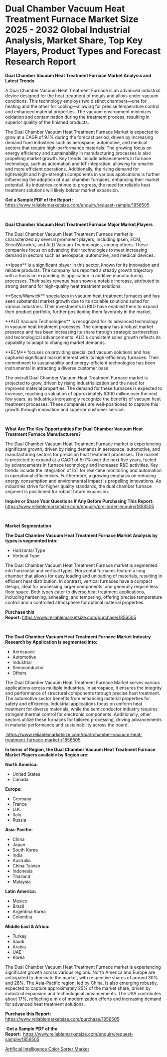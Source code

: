 <p><h1>Dual Chamber Vacuum Heat Treatment Furnace Market Size 2025 - 2032 Global Industrial Analysis, Market Share, Top Key Players, Product Types and Forecast Research Report</h1></p><p><strong>Dual Chamber Vacuum Heat Treatment Furnace Market Analysis and Latest Trends</strong></p>
<p><p>A Dual Chamber Vacuum Heat Treatment Furnace is an advanced industrial device designed for the heat treatment of metals and alloys under vacuum conditions. This technology employs two distinct chambers—one for heating and the other for cooling—allowing for precise temperature control and enhanced material properties. The vacuum environment minimizes oxidation and contamination during the treatment process, resulting in superior quality of the finished products.</p><p>The Dual Chamber Vacuum Heat Treatment Furnace Market is expected to grow at a CAGR of 9.1% during the forecast period, driven by increasing demand from industries such as aerospace, automotive, and medical sectors that require high-performance materials. The growing focus on energy efficiency and sustainability in manufacturing processes is also propelling market growth. Key trends include advancements in furnace technology, such as automation and IoT integration, allowing for smarter and more efficient operations. Additionally, the rising demand for lightweight and high-strength components in various applications is further influencing the adoption of dual chamber furnaces, enhancing their market potential. As industries continue to progress, the need for reliable heat treatment solutions will likely bolster market expansion.</p></p>
<p><strong>Get a Sample PDF of the Report:&nbsp;</strong> <a href="https://www.reliablemarketsize.com/enquiry/request-sample/1856505?utm_campaign=2996&utm_medium=2&utm_source=Github&utm_content=ia&utm_term=27032025&utm_id=dual-chamber-vacuum-heat-treatment-furnace">https://www.reliablemarketsize.com/enquiry/request-sample/1856505</a></p>
<p>&nbsp;</p>
<p><strong>Dual Chamber Vacuum Heat Treatment Furnace Major Market Players</strong></p>
<p><p>The Dual Chamber Vacuum Heat Treatment Furnace market is characterized by several prominent players, including Ipsen, ECM, Seco/Warwick, and ALD Vacuum Technologies, among others. These companies focus on advancing their technologies to meet increasing demand in sectors such as aerospace, automotive, and medical devices.</p><p>**Ipsen** is a significant player in this sector, known for its innovation and reliable products. The company has reported a steady growth trajectory with a focus on expanding its application in additive manufacturing processes. Their sales revenue has shown a notable increase, attributed to strong demand for high-quality heat treatment solutions.</p><p>**Seco/Warwick** specializes in vacuum heat treatment furnaces and has seen substantial market growth due to its scalable solutions suited for various industries. Their investments in R&D have enabled them to expand their product portfolio, further positioning them favorably in the market.</p><p>**ALD Vacuum Technologies** is recognized for its advanced technology in vacuum heat treatment processes. The company has a robust market presence and has been increasing its share through strategic partnerships and technological advancements. ALD's consistent sales growth reflects its capability to adapt to changing market demands.</p><p>**ECM** focuses on providing specialized vacuum solutions and has captured significant market interest with its high-efficiency furnaces. Their commitment to sustainability and energy-efficient technologies has been instrumental in attracting a diverse customer base.</p><p>The overall Dual Chamber Vacuum Heat Treatment Furnace market is projected to grow, driven by rising industrialization and the need for improved material properties. The demand for these furnaces is expected to increase, reaching a valuation of approximately $300 million over the next few years, as industries increasingly recognize the benefits of vacuum heat treatment processes. These companies are well-positioned to capture this growth through innovation and superior customer service.</p></p>
<p>&nbsp;</p>
<p><strong>What Are The Key Opportunities For Dual Chamber Vacuum Heat Treatment Furnace Manufacturers?</strong></p>
<p><p>The Dual Chamber Vacuum Heat Treatment Furnace market is experiencing significant growth, driven by rising demands in aerospace, automotive, and manufacturing sectors for precision heat treatment processes. The market is projected to expand at a CAGR of 5-7% over the next five years, fueled by advancements in furnace technology and increased R&D activities. Key trends include the integration of IoT for real-time monitoring and automation in operational efficiencies. Furthermore, a growing emphasis on reducing energy consumption and environmental impact is propelling innovations. As industries strive for higher quality standards, the dual chamber furnace segment is positioned for robust future expansion.</p></p>
<p><strong>Inquire or Share Your Questions If Any Before Purchasing This Report:</strong> <a href="https://www.reliablemarketsize.com/enquiry/pre-order-enquiry/1856505?utm_campaign=2996&utm_medium=2&utm_source=Github&utm_content=ia&utm_term=27032025&utm_id=dual-chamber-vacuum-heat-treatment-furnace">https://www.reliablemarketsize.com/enquiry/pre-order-enquiry/1856505</a></p>
<p>&nbsp;</p>
<p><strong>Market Segmentation</strong></p>
<p><strong>The Dual Chamber Vacuum Heat Treatment Furnace Market Analysis by types is segmented into:</strong></p>
<p><ul><li>Horizontal Type</li><li>Vertical Type</li></ul></p>
<p><p>The Dual Chamber Vacuum Heat Treatment Furnace market is segmented into horizontal and vertical types. Horizontal furnaces feature a long chamber that allows for easy loading and unloading of materials, resulting in efficient heat distribution. In contrast, vertical furnaces have a compact design, ideal for processing larger components, and generally require less floor space. Both types cater to diverse heat treatment applications, including hardening, annealing, and tempering, offering precise temperature control and a controlled atmosphere for optimal material properties.</p></p>
<p><strong>Purchase this Report:&nbsp;</strong><a href="https://www.reliablemarketsize.com/purchase/1856505?utm_campaign=2996&utm_medium=2&utm_source=Github&utm_content=ia&utm_term=27032025&utm_id=dual-chamber-vacuum-heat-treatment-furnace">https://www.reliablemarketsize.com/purchase/1856505</a></p>
<p>&nbsp;</p>
<p><strong>The Dual Chamber Vacuum Heat Treatment Furnace Market Industry Research by Application is segmented into:</strong></p>
<p><ul><li>Aerospace</li><li>Automotive</li><li>Industrial</li><li>Semiconductor</li><li>Others</li></ul></p>
<p><p>The Dual Chamber Vacuum Heat Treatment Furnace Market serves various applications across multiple industries. In aerospace, it ensures the integrity and performance of structural components through precise heat treatment. The automotive sector benefits from enhancing material properties for safety and efficiency. Industrial applications focus on uniform heat treatment for diverse materials, while the semiconductor industry requires stringent thermal control for electronic components. Additionally, other sectors utilize these furnaces for tailored processing, driving advancements in material performance and sustainability across the board.</p></p>
<p><a href="https://www.reliablemarketsize.com/dual-chamber-vacuum-heat-treatment-furnace-market-r1856505?utm_campaign=2996&utm_medium=2&utm_source=Github&utm_content=ia&utm_term=27032025&utm_id=dual-chamber-vacuum-heat-treatment-furnace">&nbsp;https://www.reliablemarketsize.com/dual-chamber-vacuum-heat-treatment-furnace-market-r1856505</a></p>
<p><strong>In terms of Region, the Dual Chamber Vacuum Heat Treatment Furnace Market Players available by Region are:</strong></p>
<p>
    <p> <strong> North America: </strong>
        <ul>
            <li>United States</li>
            <li>Canada</li>
        </ul>
        </p> 
    <p> <strong> Europe: </strong>
        <ul>
            <li>Germany</li>
            <li>France</li>
            <li>U.K.</li>
            <li>Italy</li>
            <li>Russia</li>
        </ul>
        </p> 
    <p> <strong> Asia-Pacific: </strong>
        <ul>
            <li>China</li>
            <li>Japan</li>
            <li>South Korea</li>
            <li>India</li>
            <li>Australia</li>
            <li>China Taiwan</li>
            <li>Indonesia</li>
            <li>Thailand</li>
            <li>Malaysia</li>
        </ul>
        </p> 
    <p> <strong> Latin America: </strong>
        <ul>
            <li>Mexico</li>
            <li>Brazil</li>
            <li>Argentina Korea</li>
            <li>Colombia</li>
        </ul>
        </p> 
    <p> <strong> Middle East & Africa: </strong>
        <ul>
            <li>Turkey</li>
            <li>Saudi</li>
            <li>Arabia</li>
            <li>UAE</li>
            <li>Korea</li>
        </ul>
    </p>
    </p>
<p><p>The Dual Chamber Vacuum Heat Treatment Furnace market is experiencing significant growth across various regions. North America and Europe are anticipated to dominate the market, with respective shares of around 30% and 28%. The Asia-Pacific region, led by China, is also emerging robustly, expected to capture approximately 25% of the market share, driven by industrial expansion and technological advancements. The USA contributes about 17%, reflecting a mix of modernization efforts and increasing demand for advanced heat treatment solutions.</p></p>
<p><strong>Purchase this Report: </strong><a href="https://www.reliablemarketsize.com/purchase/1856505?utm_campaign=2996&utm_medium=2&utm_source=Github&utm_content=ia&utm_term=27032025&utm_id=dual-chamber-vacuum-heat-treatment-furnace">https://www.reliablemarketsize.com/purchase/1856505</a></p>
<p>&nbsp;<strong>Get a Sample PDF of the Report:&nbsp;&nbsp;</strong><a href="https://www.reliablemarketsize.com/enquiry/request-sample/1856505?utm_campaign=2996&utm_medium=2&utm_source=Github&utm_content=ia&utm_term=27032025&utm_id=dual-chamber-vacuum-heat-treatment-furnace">https://www.reliablemarketsize.com/enquiry/request-sample/1856505</a></p>
<p><strong></strong></p>
<p><p><a href="https://github.com/djarixneoza/Market-Research-Report-List-1/blob/main/artificial-intelligence-color-sorter-market.md?utm_campaign=2996&utm_medium=2&utm_source=Github&utm_content=ia&utm_term=27032025&utm_id=dual-chamber-vacuum-heat-treatment-furnace">Artificial Intelligence Color Sorter Market</a></p></p>